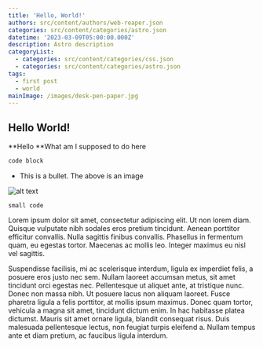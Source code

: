 ```yaml
---
title: 'Hello, World!'
authors: src/content/authors/web-reaper.json
categories: src/content/categories/astro.json
datetime: '2023-03-09T05:00:00.000Z'
description: Astro description
categoryList:
  - categories: src/content/categories/css.json
  - categories: src/content/categories/astro.json
tags:
  - first post
  - world
mainImage: /images/desk-pen-paper.jpg
---
```


## Hello World!

\*\*Hello \*\*What am I supposed to do here

```javascript
code block
```

* This is a bullet. The above is an image

![alt text](/images/desk-pen-paper.jpg "caption")

`small code`

Lorem ipsum dolor sit amet, consectetur adipiscing elit. Ut non lorem diam. Quisque vulputate nibh sodales eros pretium tincidunt. Aenean porttitor efficitur convallis. Nulla sagittis finibus convallis. Phasellus in fermentum quam, eu egestas tortor. Maecenas ac mollis leo. Integer maximus eu nisl vel sagittis.

Suspendisse facilisis, mi ac scelerisque interdum, ligula ex imperdiet felis, a posuere eros justo nec sem. Nullam laoreet accumsan metus, sit amet tincidunt orci egestas nec. Pellentesque ut aliquet ante, at tristique nunc. Donec non massa nibh. Ut posuere lacus non aliquam laoreet. Fusce pharetra ligula a felis porttitor, at mollis ipsum maximus. Donec quam tortor, vehicula a magna sit amet, tincidunt dictum enim. In hac habitasse platea dictumst. Mauris sit amet ornare ligula, blandit consequat risus. Duis malesuada pellentesque lectus, non feugiat turpis eleifend a. Nullam tempus ante et diam pretium, ac faucibus ligula interdum.
